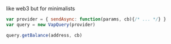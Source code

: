like web3 but for minimalists


```js
var provider = { sendAsync: function(params, cb){/* ... */} }
var query = new VapQuery(provider)

query.getBalance(address, cb)
```